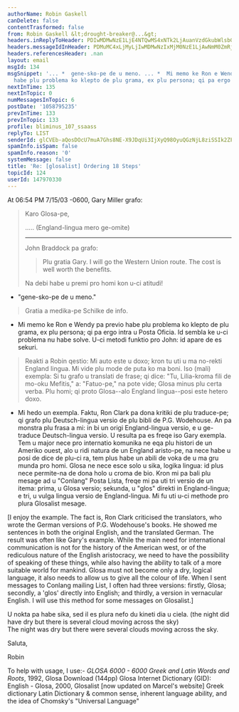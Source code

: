 ```yaml
---
authorName: Robin Gaskell
canDelete: false
contentTrasformed: false
from: Robin Gaskell &lt;drought-breaker@...&gt;
headers.inReplyToHeader: PDIwMDMwNzE1LjE4NTQwMS4xNTk2LjAuanVzdGkubWlsbGVyQGp1bm8uY29tPg==
headers.messageIdInHeader: PDMuMC4xLjMyLjIwMDMwNzIxMjM0NzE1LjAwNmM0ZmRjQHBhY2lmaWMubmV0LmF1Pg==
headers.referencesHeader: .nan
layout: email
msgId: 134
msgSnippet: '... *  gene-sko-pe de u meno. ... *  Mi memo ke Ron e Wendy pa previo
  habe plu problema ko klepto de plu grama, ex plu persona; qi pa ergo intra u Posta'
nextInTime: 135
nextInTopic: 0
numMessagesInTopic: 6
postDate: '1058795235'
prevInTime: 133
prevInTopic: 133
profile: bliminus_107_ssaass
replyTo: LIST
senderId: glCVEb-aQosDOcU7muA7Ghs8NE-X9JDqUi3IjXyQ98OyuQGzNjL8ziSSIk2ZFmaoOqVpCN_fPN5ixbYFnDimJRE7ggGRKkxOFWRiKISLv472FS2OUA
spamInfo.isSpam: false
spamInfo.reason: '0'
systemMessage: false
title: 'Re: [glosalist] Ordering 18 Steps'
topicId: 124
userId: 147970330
---
```


At 06:54 PM 7/15/03 -0600, Gary Miller grafo:
>Karo Glosa-pe,
>
>   .....  (England-lingua mero ge-omite)
>* * *
>
>John Braddock pa grafo:
>
>>Plu gratia Gary. I will go the Western Union route. The cost is well
>>worth the benefits.
>
>Na debi habe u premi pro homi kon u-ci atitudi!
>
*  "gene-sko-pe de u meno."

>Gratia a medika-pe Schilke de info.
>
*  Mi memo ke Ron e Wendy pa previo habe plu problema ko klepto de plu
grama, ex plu persona; qi pa ergo intra u Posta Oficia.
   Id sembla ke u-ci problema nu habe solve.  U-ci metodi funktio pro John:
id apare de es sekuri.

>Reakti a Robin qestio: Mi auto este u doxo; kron tu uti u ma no-rekti
>England lingua.  Mi vide plu mode de puta ko ma boni.  Iso (mali)
>exempla:  Si tu grafo u translati de frase; qi dice: "Tu, Lilia-kroma
>fili de mo-oku Mefitis," a: "Fatuo-pe," na pote vide; Glosa minus plu
>certa verba.  Plu homi; qi proto Glosa--alo England lingua--posi este
>hetero doxo.
>
*  Mi hedo un exempla.  Faktu, Ron Clark pa dona kritiki de plu traduce-pe;
qi grafo plu Deutsch-lingua versio de plu bibli de P.G. Wodehouse.  An pa
monstra plu frasa a mi: in bi un origi England-lingua versio, e u
ge-traduce Deutsch-lingua versio.  U resulta pa es freqe iso Gary exempla.
   Tem u major nece pro internatio komunika ne eqa plu histori de un
Ameriko ouest, alo u ridi natura de un England aristo-pe, na nece habe u
posi de dice de plu-ci ra, tem plus habe un abili de voka de u ma gru munda
pro homi.  Glosa ne nece esce solo u sika, logika lingua: id plus nece
permite-na de dona holo u croma de bio.
   Kron mi pa bali plu mesage ad u "Conlang" Posta Lista, freqe mi pa uti
tri versio de un itema: prima, u Glosa versio; sekunda, u "glos" direkti in
England-lingua; e tri, u vulga lingua versio de England-lingua.  Mi fu uti
u-ci methode pro plura Glosalist mesage.

  [I enjoy the example.  The fact is, Ron Clark criticised the translators,
who wrote the German versions of P.G. Wodehouse's books. He showed me
sentences in both the original English, and the translated German.  The
result was often like Gary's example.
   While the main need for international communication is not for the
history of the American west, or of the rediculous nature of the English
aristocracy, we need to have the possibility of speaking of these things,
while also having the ability to talk of a more suitable world for mankind.
 Glosa must not become only a dry, logical language, it also needs to allow
us to give all the colour of life. 
   When I sent messages to Conlang mailing List, I often had three
versions: firstly, Glosa; secondly, a 'glos' directly into English; and
thirdly, a version in vernacular English.  I will use this method for some
messages on Glosalist.]

   U nokta pa habe sika, sed il es plura nefo du kineti dia u ciela.
(the night did have dry but there is several cloud moving across the sky)   
The night was dry but there were several clouds moving across the sky.

Saluta,

Robin 

  To help with usage, I use:-
     _GLOSA 6000 - 6000 Greek and Latin Words and Roots_, 1992, Glosa
     Download (144pp) Glosa Internet Dictionary (GID): English - Glosa, 
         2000, Glosalist [now updated on Marcel's website]
     Greek dictionary
     Latin Dictionary 
     & common sense, inherent language ability, and the idea of Chomsky's
         "Universal Language" 


